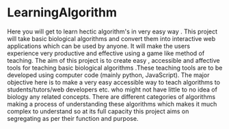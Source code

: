 # LearningAlgorithm
Here you will get to learn hectic algorithm's in very easy way .
This project will take basic biological algorithms and convert them into interactive web applications which can be used by anyone. It will make the users experience very productive and effective using a game like method of teaching. The aim of this project is to create easy , accessible and affective tools for teaching basic biological algorithms .These teaching tools are to be developed using computer code (mainly python, JavaScript).
The major objective here is to make a very easy accessible way to teach algorithms to students/tutors/web developers etc. who might not have little to no idea of biology any related concepts. There are different categories of algorithms making a process of understanding these algorithms which makes it much complex to understand so at its full capacity this project aims on segregating as per their function and purpose.
